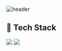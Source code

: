 ![header](https://capsule-render.vercel.app/api?type=venom&color=auto&height=200&section=header&text=yang-hee's%20github%20&fontSize=40)

## 🧱 Tech Stack
<!--Python-->
  <img src="https://img.shields.io/badge/Python-3776AB?style=flat-square&logo=Python&logoColor=white"/>
<!--React-->
  <img src="https://img.shields.io/badge/React-61DAFB?style=flat-square&logo=React&logoColor=white"/>

<!--
**yang-hee/yang-hee** is a ✨ _special_ ✨ repository because its `README.md` (this file) appears on your GitHub profile.

Here are some ideas to get you started:

- 🔭 I’m currently working on ...
- 🌱 I’m currently learning ...
- 👯 I’m looking to collaborate on ...
- 🤔 I’m looking for help with ...
- 💬 Ask me about ...
- 📫 How to reach me: ...
- 😄 Pronouns: ...
- ⚡ Fun fact: ...
-->
